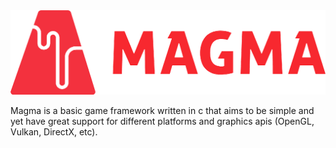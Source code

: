 <img src="content/logo.png">

Magma is a basic game framework written in c that aims to be simple and yet have great support for different platforms and graphics apis (OpenGL, Vulkan, DirectX, etc).

